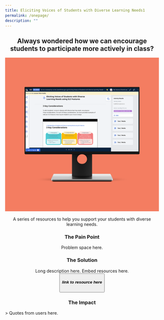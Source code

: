 ```yaml
---
title: Eliciting Voices of Students with Diverse Learning Needs1
permalink: /onepage/
description: ""
---
```

<center><h2>Always wondered how we can encourage students to participate more actively in class?</h2></center>

![](/images/rp%20testing%20image.png)

<center>A series of resources to help you support your students with diverse learning needs.</center>

<center><h3>The Pain Point</h3></center>
<center>Problem space here.</center>

<center><h3>The Solution</h3></center>
<center>Long description here. Embed resources here.</center>

<center><button><h5>link to resource here</h5></button></center>

<center><h3>The Impact</h3></center>
> Quotes from users here.